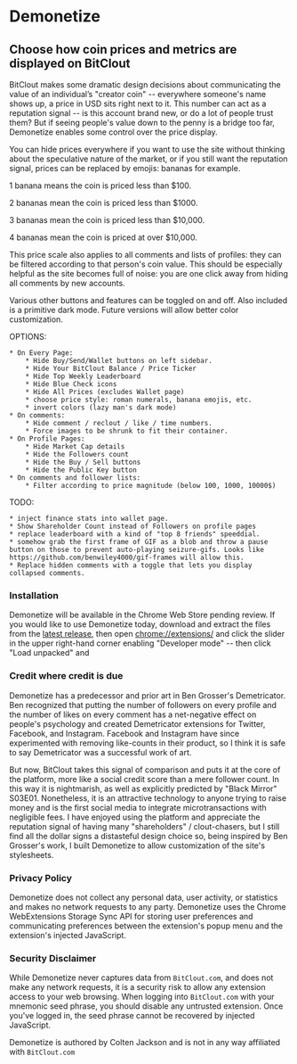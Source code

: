 # Demonetize
## Choose how coin prices and metrics are displayed on BitClout

BitClout makes some dramatic design decisions about communicating the value of an individual’s "creator coin" -- everywhere someone's name shows up, a price in USD sits right next to it. This number can act as a reputation signal -- is this account brand new, or do a lot of people trust them? But if seeing people's value down to the penny is a bridge too far, Demonetize enables some control over the price display.

You can hide prices everywhere if you want to use the site without thinking about the speculative nature of the market, or if you still want the reputation signal, prices can be replaced by emojis: bananas for example.

1 banana means the coin is priced less than $100.

2 bananas mean the coin is priced less than $1000.

3 bananas mean the coin is priced less than $10,000.

4 bananas mean the coin is priced at over $10,000.

This price scale also applies to all comments and lists of profiles: they can be filtered according to that person's coin value. This should be especially helpful as the site becomes full of noise: you are one click away from hiding all comments by new accounts.

Various other buttons and features can be toggled on and off. Also included is a primitive dark mode. Future versions will allow better color customization.

OPTIONS:

	* On Every Page:
		* Hide Buy/Send/Wallet buttons on left sidebar.
		* Hide Your BitClout Balance / Price Ticker
		* Hide Top Weekly Leaderboard
		* Hide Blue Check icons
		* Hide All Prices (excludes Wallet page)
		* choose price style: roman numerals, banana emojis, etc.
		* invert colors (lazy man's dark mode)
	* On comments:
		* Hide comment / reclout / like / time numbers.
		* Force images to be shrunk to fit their container.
	* On Profile Pages:
		* Hide Market Cap details
		* Hide the Followers count
		* Hide the Buy / Sell buttons
		* Hide the Public Key button
	* On comments and follower lists:
		* Filter according to price magnitude (below 100, 1000, 10000$)

TODO:

	* inject finance stats into wallet page.
	* Show Shareholder Count instead of Followers on profile pages
	* replace leaderboard with a kind of "top 8 friends" speeddial.
	* somehow grab the first frame of GIF as a blob and throw a pause button on those to prevent auto-playing seizure-gifs. Looks like https://github.com/benwiley4000/gif-frames will allow this.
	* Replace hidden comments with a toggle that lets you display collapsed comments.

### Installation

Demonetize will be available in the Chrome Web Store pending review. If you would like to use Demonetize today, download and extract the files from the [latest release](https://github.com/lookalive-software/demonetize/releases/), then open [chrome://extensions/](chrome://extensions/) and click the slider in the upper right-hand corner enabling "Developer mode" -- then click "Load unpacked" and 

### Credit where credit is due

Demonetize has a predecessor and prior art in Ben Grosser's Demetricator. Ben recognized that putting the number of followers on every profile and the number of likes on every comment has a net-negative effect on people's psychology and created Demetricator extensions for Twitter, Facebook, and Instagram. Facebook and Instagram have since experimented with removing like-counts in their product, so I think it is safe to say Demetricator was a successful work of art. 

But now, BitClout takes this signal of comparison and puts it at the core of the platform, more like a social credit score than a mere follower count. In this way it is nightmarish, as well as explicitly predicted by "Black Mirror" S03E01. Nonetheless, it is an attractive technology to anyone trying to raise money and is the first social media to integrate microtransactions with negligible fees. I have enjoyed using the platform and appreciate the reputation signal of having many "shareholders" / clout-chasers, but I still find all the dollar signs a distasteful design choice so, being inspired by Ben Grosser's work, I built Demonetize to allow customization of the site's stylesheets.

### Privacy Policy

Demonetize does not collect any personal data, user activity, or statistics and makes no network requests to any party. Demonetize uses the Chrome WebExtensions Storage Sync API for storing user preferences and communicating preferences between the extension's popup menu and the extension's injected JavaScript.

### Security Disclaimer

While Demonetize never captures data from `BitClout.com`, and does not make any network requests, it is a security risk to allow any extension access to your web browsing. When logging into `BitClout.com` with your mnemonic seed phrase, you should disable any untrusted extension. Once you've logged in, the seed phrase cannot be recovered by injected JavaScript.

Demonetize is authored by Colten Jackson and is not in any way affiliated with `BitClout.com`
